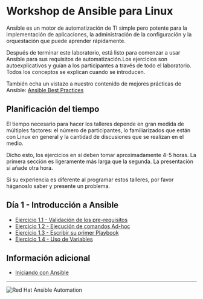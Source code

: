 # Workshop de Ansible para Linux


Ansible es un motor de automatización de TI simple pero potente para la implementación de aplicaciones, la administración de la configuración y la orquestación que puede aprender rápidamente.

Después de terminar este laboratorio, está listo para comenzar a usar Ansible para sus requisitos de automatización.Los ejercicios son autoexplicativos y guían a los participantes a través de todo el laboratorio. Todos los conceptos se explican cuando se introducen.

También echa un vistazo a nuestro contenido de mejores prácticas de Ansible:
[Ansible Best Practices](../../decks/ansible_best_practices.pdf)

## Planificación del tiempo

El tiempo necesario para hacer los talleres depende en gran medida de múltiples factores: el número de participantes, lo familiarizados que están con Linux en general y la cantidad de discusiones que se realizan en el medio.

Dicho esto, los ejercicios en sí deben tomar aproximadamente 4-5 horas. La primera sección es ligeramente más larga que la segunda. La presentación sí añade otra hora.

Si su experiencia es diferente al programar estos talleres, por favor háganoslo saber y presente un problema.

## Día 1 - Introducción a Ansible

 - [Ejercicio 1.1 - Validación de los pre-requisitos](1.1-setup/README.es.md)
 - [Ejercicio 1.2 - Ejecución de comandos Ad-hoc](1.2-adhoc/README.es.md)
 - [Ejercicio 1.3 - Escribir su primer Playbook](1.3-playbook/README.es.md)
 - [Ejercicio 1.4 - Uso de Variables](1.4-variables/README.es.md)


## Información adicional

 - [Iniciando con Ansible](http://docs.ansible.com/ansible/latest/intro_getting_started.html)

---
![Red Hat Ansible Automation](../../images/rh-ansible-automation-platform.png)
